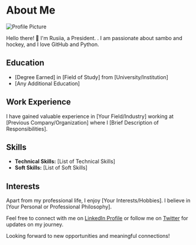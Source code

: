 
# About Me

![Profile Picture](https://imagenes.elpais.com/resizer/CWf9L5ei5QKmXCUM4R1dyQHuDYk=/1200x0/filters:focal(1974x1237:1984x1247)/cloudfront-eu-central-1.images.arcpublishing.com/prisa/EGNFOHOFXRFF3GKXKFN55HL3FQ.jpg)

Hello there! 👋 I'm Rusiia, a President. . I am passionate about sambo and hockey, and I love GitHub and Python. 

## Education

- [Degree Earned] in [Field of Study] from [University/Institution]
- [Any Additional Education]

## Work Experience

I have gained valuable experience in [Your Field/Industry] working at [Previous Company/Organization] where I [Brief Description of Responsibilities].

## Skills

- **Technical Skills:** [List of Technical Skills]
- **Soft Skills:** [List of Soft Skills]

## Interests

Apart from my professional life, I enjoy [Your Interests/Hobbies]. I believe in [Your Personal or Professional Philosophy].

Feel free to connect with me on [LinkedIn Profile](https://www.linkedin.com/in/your-profile) or follow me on [Twitter](https://twitter.com/your-handle) for updates on my journey.

Looking forward to new opportunities and meaningful connections!








